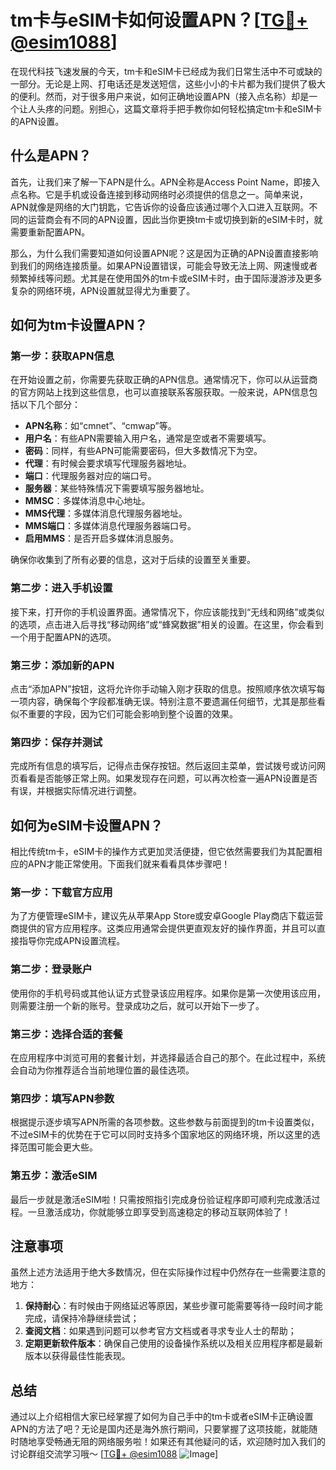 # tm卡与eSIM卡如何设置APN？[[TG💪+ @esim1088](https://t.me/s/esim1088)]

在现代科技飞速发展的今天，tm卡和eSIM卡已经成为我们日常生活中不可或缺的一部分。无论是上网、打电话还是发送短信，这些小小的卡片都为我们提供了极大的便利。然而，对于很多用户来说，如何正确地设置APN（接入点名称）却是一个让人头疼的问题。别担心，这篇文章将手把手教你如何轻松搞定tm卡和eSIM卡的APN设置。

## 什么是APN？

首先，让我们来了解一下APN是什么。APN全称是Access Point Name，即接入点名称。它是手机或设备连接到移动网络时必须提供的信息之一。简单来说，APN就像是网络的大门钥匙，它告诉你的设备应该通过哪个入口进入互联网。不同的运营商会有不同的APN设置，因此当你更换tm卡或切换到新的eSIM卡时，就需要重新配置APN。

那么，为什么我们需要知道如何设置APN呢？这是因为正确的APN设置直接影响到我们的网络连接质量。如果APN设置错误，可能会导致无法上网、网速慢或者频繁掉线等问题。尤其是在使用国外的tm卡或eSIM卡时，由于国际漫游涉及更多复杂的网络环境，APN设置就显得尤为重要了。

## 如何为tm卡设置APN？

### 第一步：获取APN信息

在开始设置之前，你需要先获取正确的APN信息。通常情况下，你可以从运营商的官方网站上找到这些信息，也可以直接联系客服获取。一般来说，APN信息包括以下几个部分：

- **APN名称**：如“cmnet”、“cmwap”等。
- **用户名**：有些APN需要输入用户名，通常是空或者不需要填写。
- **密码**：同样，有些APN可能需要密码，但大多数情况下为空。
- **代理**：有时候会要求填写代理服务器地址。
- **端口**：代理服务器对应的端口号。
- **服务器**：某些特殊情况下需要填写服务器地址。
- **MMSC**：多媒体消息中心地址。
- **MMS代理**：多媒体消息代理服务器地址。
- **MMS端口**：多媒体消息代理服务器端口号。
- **启用MMS**：是否开启多媒体消息服务。

确保你收集到了所有必要的信息，这对于后续的设置至关重要。

### 第二步：进入手机设置

接下来，打开你的手机设置界面。通常情况下，你应该能找到“无线和网络”或类似的选项，点击进入后寻找“移动网络”或“蜂窝数据”相关的设置。在这里，你会看到一个用于配置APN的选项。

### 第三步：添加新的APN

点击“添加APN”按钮，这将允许你手动输入刚才获取的信息。按照顺序依次填写每一项内容，确保每个字段都准确无误。特别注意不要遗漏任何细节，尤其是那些看似不重要的字段，因为它们可能会影响到整个设置的效果。

### 第四步：保存并测试

完成所有信息的填写后，记得点击保存按钮。然后返回主菜单，尝试拨号或访问网页看看是否能够正常上网。如果发现存在问题，可以再次检查一遍APN设置是否有误，并根据实际情况进行调整。

## 如何为eSIM卡设置APN？

相比传统tm卡，eSIM卡的操作方式更加灵活便捷，但它依然需要我们为其配置相应的APN才能正常使用。下面我们就来看看具体步骤吧！

### 第一步：下载官方应用

为了方便管理eSIM卡，建议先从苹果App Store或安卓Google Play商店下载运营商提供的官方应用程序。这类应用通常会提供更直观友好的操作界面，并且可以直接指导你完成APN设置流程。

### 第二步：登录账户

使用你的手机号码或其他认证方式登录该应用程序。如果你是第一次使用该应用，则需要注册一个新的账号。登录成功之后，就可以开始下一步了。

### 第三步：选择合适的套餐

在应用程序中浏览可用的套餐计划，并选择最适合自己的那个。在此过程中，系统会自动为你推荐适合当前地理位置的最佳选项。

### 第四步：填写APN参数

根据提示逐步填写APN所需的各项参数。这些参数与前面提到的tm卡设置类似，不过eSIM卡的优势在于它可以同时支持多个国家地区的网络环境，所以这里的选择范围可能会更大些。

### 第五步：激活eSIM

最后一步就是激活eSIM啦！只需按照指引完成身份验证程序即可顺利完成激活过程。一旦激活成功，你就能够立即享受到高速稳定的移动互联网体验了！

## 注意事项

虽然上述方法适用于绝大多数情况，但在实际操作过程中仍然存在一些需要注意的地方：

1. **保持耐心**：有时候由于网络延迟等原因，某些步骤可能需要等待一段时间才能完成，请保持冷静继续尝试；
2. **查阅文档**：如果遇到问题可以参考官方文档或者寻求专业人士的帮助；
3. **定期更新软件版本**：确保自己使用的设备操作系统以及相关应用程序都是最新版本以获得最佳性能表现。

## 总结

通过以上介绍相信大家已经掌握了如何为自己手中的tm卡或者eSIM卡正确设置APN的方法了吧？无论是国内还是海外旅行期间，只要掌握了这项技能，就能随时随地享受畅通无阻的网络服务啦！如果还有其他疑问的话，欢迎随时加入我们的讨论群组交流学习哦～ [[TG💪+ @esim1088](https://t.me/s/esim1088) ![Image](https://i.postimg.cc/4NQfJmqS/Snipaste-2025-05-13-00-14-12.png)]